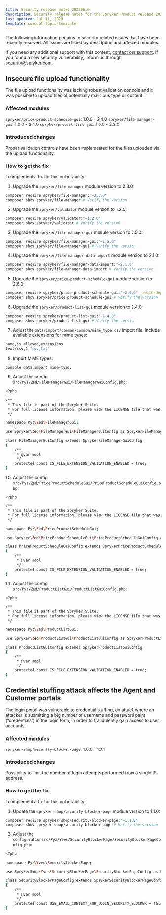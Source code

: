 ```yaml
---
title: Security release notes 202306.0
description: Security release notes for the Spryker Product release 202306.0
last_updated: Jul 11, 2023
template: concept-topic-template
---
```


The following information pertains to security-related issues that have been recently resolved. All issues are listed by description and affected modules.

If you need any additional support with this content, [contact our support](https://support.spryker.com/). If you found a new security vulnerability, inform us through [security@spryker.com](mailto:security@spryker.com).

## Insecure file upload functionality

The file upload functionality was lacking robust validation controls and it was possible to upload files of potentially malicious type or content.

### Affected modules

`spryker/price-product-schedule-gui`: 1.0.0 - 2.4.0
`spryker/file-manager-gui`: 1.0.0 - 2.4.0
`spryker/product-list-gui`: 1.0.0 - 2.3.0

### Introduced changes

Proper validation controls have been implemented for the files uploaded via the upload functionality.

### How to get the fix

To implement a fix for this vulnerability: 

1. Upgrade the `spryker/file-manager` module version to 2.3.0:

```bash
composer require spryker/file-manager:"~2.3.0"
composer show spryker/file-manager # Verify the version 
```

2. Upgrade the `spryker/validator` module version to 1.2.0:

```bash
composer require spryker/validator:"~1.2.0"
composer show spryker/validator # Verify the version
```

3. Upgrade the `spryker/file-manager-gui` module version to 2.5.0:

```bash
composer require spryker/file-manager-gui:"~2.5.0"
composer show spryker/file-manager-gui # Verify the version
```

4. Upgrade the `spryker/file-manager-data-import` module version to 2.1.0:

```bash
composer require spryker/file-manager-data-import:"~2.1.0"
composer show spryker/file-manager-data-import # Verify the version 
```

5. Upgrade the `spryker/price-product-schedule-gui` module version to 2.6.0:

```bash
composer require spryker/price-product-schedule-gui:"~2.6.0" --with-dependencies
composer show spryker/price-product-schedule-gui # Verify the version
```

6. Upgrade the `spryker/product-list-gui` module version to 2.4.0:

```bash
composer require spryker/product-list-gui:"~2.4.0"
composer show spryker/product-list-gui # Verify the version
```

7. Adjust the `data/import/common/common/mime_type.csv` import file: include available extensions for mime types:

```bash
name,is_allowed,extensions
text/csv,1,"csv,txt"
```

8. Import MIME types:

```bash
console data:import mime-type.
```

9. Adjust the config `src/Pyz/Zed/FileManagerGui/FileManagerGuiConfig.php`:

```bash
<?php

/**
 * This file is part of the Spryker Suite.
 * For full license information, please view the LICENSE file that was distributed with this source code.
 */

namespace Pyz\Zed\FileManagerGui;

use Spryker\Zed\FileManagerGui\FileManagerGuiConfig as SprykerFileManagerGuiConfig;

class FileManagerGuiConfig extends SprykerFileManagerGuiConfig
{
    /**
     * @var bool
     */
    protected const IS_FILE_EXTENSION_VALIDATION_ENABLED = true;
}
```

10. Adjust the config `src/Pyz/Zed/PriceProductScheduleGui/PriceProductScheduleGuiConfig.php`:

```bash
<?php

/**
 * This file is part of the Spryker Suite.
 * For full license information, please view the LICENSE file that was distributed with this source code.
 */

namespace Pyz\Zed\PriceProductScheduleGui;

use Spryker\Zed\PriceProductScheduleGui\PriceProductScheduleGuiConfig as SprykerPriceProductScheduleGuiConfig;

class PriceProductScheduleGuiConfig extends SprykerPriceProductScheduleGuiConfig
{
    /**
     * @var bool
     */
    protected const IS_FILE_EXTENSION_VALIDATION_ENABLED = true;
}
```

11. Adjust the config `src/Pyz/Zed/ProductListGui/ProductListGuiConfig.php`:

```bash
<?php

/**
 * This file is part of the Spryker Suite.
 * For full license information, please view the LICENSE file that was distributed with this source code.
 */

namespace Pyz\Zed\ProductListGui;

use Spryker\Zed\ProductListGui\ProductListGuiConfig as SprykerProductListGuiConfig;

class ProductListGuiConfig extends SprykerProductListGuiConfig
{
    /**
     * @var bool
     */
    protected const IS_FILE_EXTENSION_VALIDATION_ENABLED = true;
}
```

## Credential stuffing attack affects the Agent and Customer portals

The login portal was vulnerable to credential stuffing, an attack where an attacker is submitting a big number of username and password pairs (“credentials”) in the login form, in order to fraudulently gain access to user accounts.

### Affected modules

`spryker-shop/security-blocker-page`: 1.0.0 - 1.0.1

### Introduced changes

Possibility to limit the number of login attempts performed from a single IP address. 

### How to get the fix

To implement a fix for this vulnerability:

1. Update the `spryker-shop/security-blocker-page` module version to 1.1.0:

```bash
composer require spryker-shop/security-blocker-page:"~1.1.0"
composer show spryker-shop/security-blocker-page # Verify the version
```

2. Adjust the `configurationsrc/Pyz/Yves/SecurityBlockerPage/SecurityBlockerPageConfig.php`:

```bash
<?php

namespace Pyz\Yves\SecurityBlockerPage;

use SprykerShop\Yves\SecurityBlockerPage\SecurityBlockerPageConfig as SprykerSecurityBlockerPageConfig;

class SecurityBlockerPageConfig extends SprykerSecurityBlockerPageConfig
{
    /**
     * @var bool
     */
    protected const USE_EMAIL_CONTEXT_FOR_LOGIN_SECURITY_BLOCKER = false;
}
```